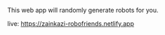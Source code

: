 This web app will randomly generate robots for you.

live: https://zainkazi-robofriends.netlify.app
